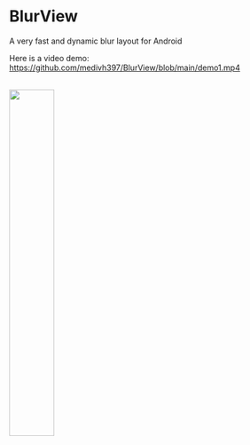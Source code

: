 # BlurView

A very fast and dynamic blur layout for Android

Here is a video demo:
https://github.com/medivh397/BlurView/blob/main/demo1.mp4
<br/><br/>

<img src="https://github.com/medivh397/BlurView/blob/main/demo.gif" height="40%" width="40%" />



